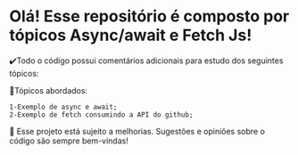 <h1>Olá! Esse repositório é composto por tópicos Async/await e Fetch Js!</h1>

✔️Todo o código possui comentários adicionais para estudo dos seguintes tópicos:

📝Tópicos abordados:

    1-Exemplo de async e await;
    2-Exemplo de fetch consumindo a API do github;
 
🌱 Esse projeto está sujeito a melhorias. Sugestões e opiniões sobre o código são sempre bem-vindas!
